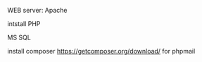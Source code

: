 WEB server: Apache

intstall PHP

MS SQL 

install composer  https://getcomposer.org/download/     for phpmail


